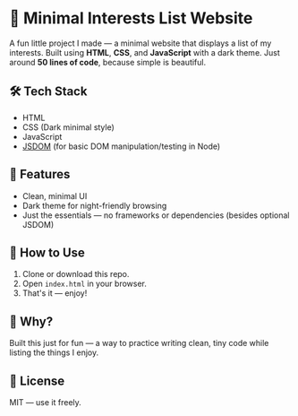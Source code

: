 # 🔮 Minimal Interests List Website

A fun little project I made — a minimal website that displays a list of my interests. Built using **HTML**, **CSS**, and **JavaScript** with a dark theme. Just around **50 lines of code**, because simple is beautiful.

## 🛠️ Tech Stack

- HTML
- CSS (Dark minimal style)
- JavaScript
- [JSDOM](https://github.com/jsdom/jsdom) (for basic DOM manipulation/testing in Node)

## 🎯 Features

- Clean, minimal UI
- Dark theme for night-friendly browsing
- Just the essentials — no frameworks or dependencies (besides optional JSDOM)

## 🚀 How to Use

1. Clone or download this repo.
2. Open `index.html` in your browser.
3. That's it — enjoy!

## 🎉 Why?

Built this just for fun — a way to practice writing clean, tiny code while listing the things I enjoy.

## 📜 License

MIT — use it freely.
